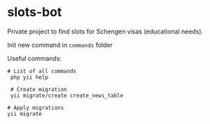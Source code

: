 # slots-bot
Private project to find slots for Schengen visas (educational needs).

Init new command in `commands` folder

Useful commands:
```shell
# List of all commands
 php yii help
 
 # Create migration
 yii migrate/create create_news_table
 
# Apply migrations
yii migrate

```

